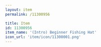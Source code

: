```yaml
---
layout: item
permalink: /11300956

title: Item
id: 11300956
item_name: '(Intro) Beginner Fishing Hat'
icon_url: 'item/icon/11300001.png'
---
```

